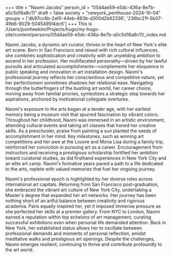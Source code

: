 +++
title = "Naomi Jacobs"
person_id = "05d4ae59-e5dc-436a-8e7b-a0c5d16a8c11"
draft = false
society = "newyork_penthouse-2024-10-04"
groups = ['db97cc8b-2af6-44eb-883b-d300d2b82336', '236bc21f-5b07-49b6-9029-5045495f4dc6']
+++
This is /Users/joonheekim/Projects/hugo/my-hugo-site/content/persons/05d4ae59-e5dc-436a-8e7b-a0c5d16a8c11/_index.md

Naomi Jacobs, a dynamic art curator, thrives in the heart of New York's elite art scene. Born in San Francisco and raised with rich cultural influences, she combines sophistication and creativity with an unyielding ambition to ascend in her profession. Her multifaceted personality—driven by her lawful pursuits and articulated accomplishments—complements her eloquence in public speaking and innovation in art installation design. Naomi's professional journey reflects her conscientious and competitive nature, yet her perfectionism sometimes shadows her relational ease. Navigating through the butterfingers of the bustling art world, her career choice, moving away from familial priories, symbolizes a strategic step towards her aspirations, anchored by motivational collegiate overtures.

Naomi's exposure to the arts began at a tender age, with her earliest memory being a museum visit that spurred fascination by vibrant colors. Throughout her childhood, Naomi was immersed in an artistic environment, attending cultural events and taking art classes that honed her creative skills. As a preschooler, praise from painting a sun planted the seeds of accomplishment in her mind. Key milestones, such as winning art competitions and her awe at the Louvre and Mona Lisa during a family trip, reinforced her conviction in pursuing art as a career. Encouragement from instructors and receiving a prestigious scholarship fortified her ambition toward curatorial studies, as did firsthand experiences in New York City and an elite art camp. Naomi's formative years paved a path to a life dedicated to the arts, replete with valued memories that fuel her ongoing journey.

Naomi's professional epoch is highlighted by her diverse roles across international art capitals. Returning from San Francisco post-graduation, she embraced the vibrant art culture of New York City, undertaking a Master's degree that expanded her art networks. Her journey has been nothing short of an artful balance between creativity and rigorous academia. Paris equally inspired her, yet it imposed immense pressure as she perfected her skills at a premier gallery. From NYC to London, Naomi earned a reputation within top echelons of art management, curating successful exhibitions even when personal life demanded attention. Back in New York, her established status allows her to oscillate between professional demands and moments of personal reflection, amidst meditative walks and prestigious art openings. Despite the challenges, Naomi emerges resilient, continuing to thrive and contribute profoundly to the art world.

